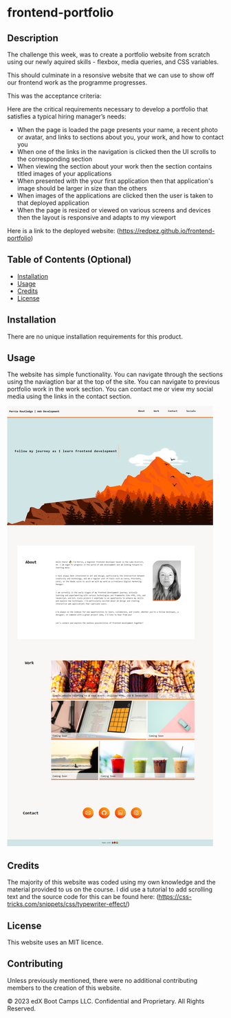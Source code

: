 # frontend-portfolio

## Description

The challenge this week, was to create a portfolio website from scratch using our newly aquired skills - flexbox, media queries, and CSS variables.

This should culminate in a resonsive website that we can use to show off our frontend work as the programme progresses.

This was the acceptance criteria:

Here are the critical requirements necessary to develop a portfolio that satisfies a typical hiring manager’s needs:

- When the page is loaded the page presents your name, a recent photo or avatar, and links to sections about you, your work, and how to contact you
- When one of the links in the navigation is clicked then the UI scrolls to the corresponding section
- When viewing the section about your work then the section contains titled images of your applications
- When presented with the your first application then that application's image should be larger in size than the others
- When images of the applications are clicked then the user is taken to that deployed application
- When the page is resized or viewed on various screens and devices then the layout is responsive and adapts to my viewport

Here is a link to the deployed website: (https://redpez.github.io/frontend-portfolio)

## Table of Contents (Optional)

- [Installation](#installation)
- [Usage](#usage)
- [Credits](#credits)
- [License](#license)

## Installation

There are no unique installation requirements for this product.

## Usage

The website has simple functionality.
You can navigate through the sections using the naviagtion bar at the top of the site.
You can navigate to previous portfolio work in the work section.
You can contact me or view my social media using the links in the contact section.

<img src="/images/screencapture-127-0-0-1-5500-index-html-2023-10-29-15_45_34.png" alt="Frontent Portfolio Website">

## Credits

The majority of this website was coded using my own knowledge and the material provided to us on the course.
I did use a tutorial to add scrolling text and the source code for this can be found here: (https://css-tricks.com/snippets/css/typewriter-effect/)

## License

This website uses an MIT licence.

## Contributing

Unless previously mentioned, there were no additional contributing members to the creation of this website.

© 2023 edX Boot Camps LLC. Confidential and Proprietary. All Rights Reserved.
